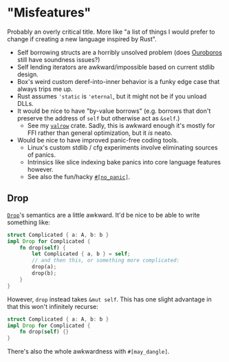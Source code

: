 # "Misfeatures"

Probably an overly critical title.
More like "a list of things I would prefer to change if creating a new language inspired by Rust".

*   Self borrowing structs are a horribly unsolved problem (does [Ouroboros](https://github.com/someguynamedjosh/ouroboros) still have soundness issues?)
*   Self lending iterators are awkward/impossible based on current stdlib design.
*   Box's weird custom deref-into-inner behavior is a funky edge case that always trips me up.
*   Rust assumes `'static` is `'eternal`, but it might not be if you unload DLLs.
*   It would be nice to have "by-value borrows" (e.g. borrows that don't preserve the address of `self` but otherwise act as `&self`.)
    *   See my [`valrow`](https://docs.rs/valrow/latest/valrow/) crate.  Sadly, this is awkward enough it's mostly for FFI rather than general optimization, but it *is* neato.
*   Would be nice to have improved panic-free coding tools.
    *   Linux's custom stdlib / cfg experiments involve eliminating sources of panics.
    *   Intrinsics like slice indexing bake panics into core language features however.
    *   See also the fun/hacky [`#[no_panic]`](https://github.com/dtolnay/no-panic).



## Drop

[`Drop`](https://doc.rust-lang.org/std/ops/trait.Drop.html)'s semantics are a little awkward.
It'd be nice to be able to write something like:

```rust
struct Complicated { a: A, b: b }
impl Drop for Complicated {
    fn drop(self) {
        let Complicated { a, b } = self;
        // and then this, or something more complicated:
        drop(a);
        drop(b);
    }
}
```

However, `drop` instead takes `&mut self`.  This has one slight advantage in that this won't infinitely recurse:

```rust
struct Complicated { a: A, b: b }
impl Drop for Complicated {
    fn drop(self) {}
}
```

There's also the whole awkwardness with `#[may_dangle]`.
